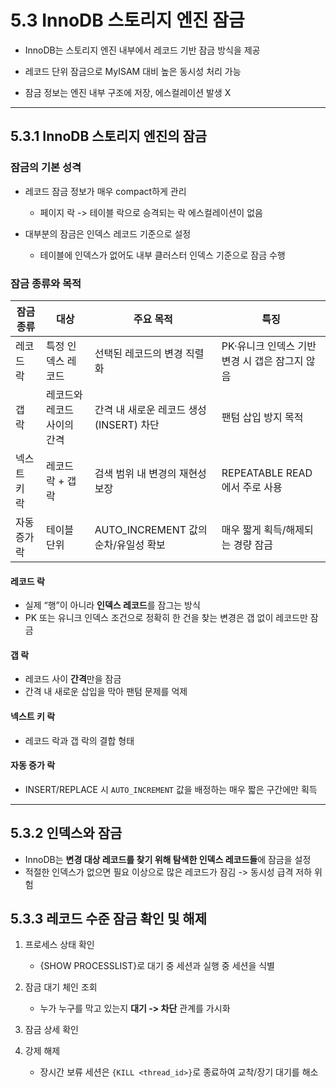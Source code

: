 # 5.3 InnoDB 스토리지 엔진 잠금

- InnoDB는 스토리지 엔진 내부에서 레코드 기반 잠금 방식을 제공

- 레코드 단위 잠금으로 MyISAM 대비 높은 동시성 처리 가능

- 잠금 정보는 엔진 내부 구조에 저장, 에스컬레이션 발생 X

---

## 5.3.1 InnoDB 스토리지 엔진의 잠금

### 잠금의 기본 성격

- 레코드 잠금 정보가 매우 compact하게 관리
  - 페이지 락 -> 테이블 락으로 승격되는 락 에스컬레이션이 없음

- 대부분의 잠금은 인덱스 레코드 기준으로 설정 
  - 테이블에 인덱스가 없어도 내부 클러스터 인덱스 기준으로 잠금 수행

### 잠금 종류와 목적

| 잠금 종류 | 대상 | 주요 목적 | 특징 |
|---|---|---|---|
| 레코드 락 | 특정 인덱스 레코드 | 선택된 레코드의 변경 직렬화 | PK·유니크 인덱스 기반 변경 시 갭은 잠그지 않음 |
| 갭 락 | 레코드와 레코드 사이의 간격 | 간격 내 새로운 레코드 생성(INSERT) 차단 | 팬텀 삽입 방지 목적 |
| 넥스트 키 락 | 레코드 락 + 갭 락 | 검색 범위 내 변경의 재현성 보장 | REPEATABLE READ에서 주로 사용 |
| 자동 증가 락 | 테이블 단위 | AUTO_INCREMENT 값의 순차/유일성 확보 | 매우 짧게 획득/해제되는 경량 잠금 |

#### 레코드 락

- 실제 “행”이 아니라 **인덱스 레코드**를 잠그는 방식
- PK 또는 유니크 인덱스 조건으로 정확히 한 건을 찾는 변경은 갭 없이 레코드만 잠금

#### 갭 락

- 레코드 사이 **간격**만을 잠금
- 간격 내 새로운 삽입을 막아 팬텀 문제를 억제

#### 넥스트 키 락

- 레코드 락과 갭 락의 결합 형태


#### 자동 증가 락
- INSERT/REPLACE 시 `AUTO_INCREMENT` 값을 배정하는 매우 짧은 구간에만 획득



---

## 5.3.2 인덱스와 잠금

- InnoDB는 **변경 대상 레코드를 찾기 위해 탐색한 인덱스 레코드들**에 잠금을 설정
- 적절한 인덱스가 없으면 필요 이상으로 많은 레코드가 잠김 -> 동시성 급격 저하 위험



## 5.3.3 레코드 수준 잠금 확인 및 해제


1. 프로세스 상태 확인  
   - {SHOW PROCESSLIST}로 대기 중 세션과 실행 중 세션을 식별

2. 잠금 대기 체인 조회  
   - 누가 누구를 막고 있는지 **대기 -> 차단** 관계를 가시화

3. 잠금 상세 확인  

4. 강제 해제  
   - 장시간 보류 세션은 `{KILL <thread_id>}`로 종료하여 교착/장기 대기를 해소

